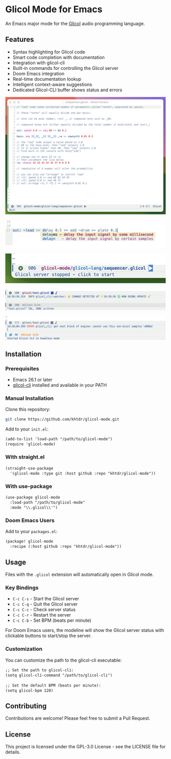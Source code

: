 # Glicol Mode for Emacs

An Emacs major mode for the [Glicol](https://glicol.org) audio programming language.

## Features

- Syntax highlighting for Glicol code
- Smart code completion with documentation
- Integration with glicol-cli
- Built-in commands for controlling the Glicol server
- Doom Emacs integration
- Real-time documentation lookup
- Intelligent context-aware suggestions
- Dedicated Glicol-CLI buffer shows status and errors

![Screenshot](./screenshot.png "Emacs screenshot")

![Screenshot](./completion.png "Company completion")

![Screenshot](./modeline.png "Doom integration")

![Screenshot](./status.png "Status display")

![Screenshot](./errors.png "Error display")

## Installation

### Prerequisites

- Emacs 26.1 or later
- [glicol-cli](https://github.com/glicol/glicol-cli) installed and available in your PATH

### Manual Installation

Clone this repository:

```bash
git clone https://github.com/khtdr/glicol-mode.git
```

Add to your `init.el`:

```elisp
(add-to-list 'load-path "/path/to/glicol-mode")
(require 'glicol-mode)
```

### With straight.el

```elisp
(straight-use-package
  '(glicol-mode :type git :host github :repo "khtdr/glicol-mode"))
```

### With use-package

```elisp
(use-package glicol-mode
  :load-path "/path/to/glicol-mode"
  :mode "\\.glicol\\'")
```

### Doom Emacs Users

Add to your `packages.el`:

```elisp
(package! glicol-mode
  :recipe (:host github :repo "khtdr/glicol-mode"))
```

## Usage

Files with the `.glicol` extension will automatically open in Glicol mode.

### Key Bindings

- `C-c C-s` - Start the Glicol server
- `C-c C-q` - Quit the Glicol server
- `C-c C-c` - Check server status
- `C-c C-r` - Restart the server
- `C-c C-b` - Set BPM (beats per minute)

For Doom Emacs users, the modeline will show the Glicol server status with clickable buttons to start/stop the server.

### Customization

You can customize the path to the glicol-cli executable:

```elisp
;; Set the path to glicol-cli:
(setq glicol-cli-command "/path/to/glicol-cli")

;; Set the default BPM (beats per minute):
(setq glicol-bpm 120)
```

## Contributing

Contributions are welcome! Please feel free to submit a Pull Request.

## License

This project is licensed under the GPL-3.0 License - see the LICENSE file for details.
